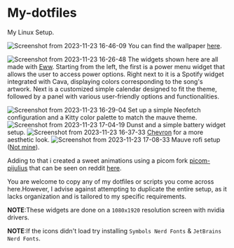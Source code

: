 # My-dotfiles

My Linux Setup.

![Screenshot from 2023-11-23 16-46-09](https://github.com/husseinhareb/my-dotfiles/assets/88323940/67b752df-6ccb-421d-83fc-94b8a80dae20)
You can find the wallpaper [here](https://github.com/husseinhareb/my-dotfiles/blob/main/Wallpapers/vagabond-sword-swing.png).

![Screenshot from 2023-11-23 16-26-48](https://github.com/husseinhareb/my-dotfiles/assets/88323940/07484f36-2eba-4ab0-b5ff-e8dae9fd0c81)
The widgets shown here are all made with [Eww](https://github.com/elkowar/eww).
Starting from the left, the first is a power menu widget that allows the user to access power options. Right next to it is a Spotify widget integrated with Cava, displaying colors corresponding to the song's artwork. Next is a customized simple calendar designed to fit the theme, followed by a panel with various user-friendly options and functionalities.

![Screenshot from 2023-11-23 16-29-04](https://github.com/husseinhareb/my-dotfiles/assets/88323940/3fa4689a-ebcd-484e-bcb3-8ba3face18be)
Set up a simple Neofetch configuration and a Kitty color palette to match the mauve theme.
![Screenshot from 2023-11-23 17-04-19](https://github.com/husseinhareb/my-dotfiles/assets/88323940/b55ca7f2-dd35-4e5c-a933-71c77e28efd8)
Dunst and a simple battery widget setup.
![Screenshot from 2023-11-23 16-37-33](https://github.com/husseinhareb/my-dotfiles/assets/88323940/93d64bab-77ff-4c10-863d-84154a9246ed)
[Chevron](https://github.com/khttps://github.com/kholmogorov27/chevronholmogorov27/chevron) for a more aesthetic look.
![Screenshot from 2023-11-23 17-08-33](https://github.com/husseinhareb/my-dotfiles/assets/88323940/85866b42-3156-4e6e-a580-88c0848f2d30)
Mauve rofi setup ([Not mine](https://github.com/m4xshen/dotfiles/tree/mauve/rofi/rofi)).

Adding to that i created a sweet animations using a picom fork [picom-pijulius](https://github.com/pijulius/picom) that can be seen on reddit [here](https://www.reddit.com/r/unixporn/comments/1829ew5/qtile_i_like_purple/?utm_source=share&utm_medium=web2x&context=3).

You are welcome to copy any of my dotfiles or scripts you come across here.However, I advise against attempting to duplicate the entire setup, as it lacks organization and is tailored to my specific requirements.


**NOTE**:These widgets are done on a `1080x1920` resolution screen with nvidia drivers.


**NOTE**:If the icons didn't load try installing `Symbols Nerd Fonts` & `JetBrains Nerd Fonts`.
